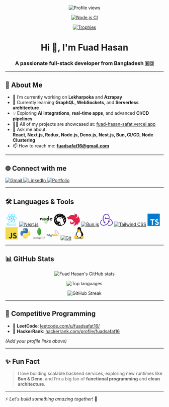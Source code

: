 <p align="center">
  <img src="https://komarev.com/ghpvc/?username=fuad-hasan-safat&label=Profile%20views&color=0e75b6&style=flat" alt="Profile views" />
</p>

<p align="center">
  <a href="https://github.com/fuad-hasan-safat/Nasa-Project-Github-Action-/actions/workflows/node.yml">
    <img src="https://github.com/fuad-hasan-safat/Nasa-Project-Github-Action-/actions/workflows/node.yml/badge.svg" alt="Node.js CI" />
  </a>
</p>

<p align="center">
  <a href="https://github.com/fuad-hasan-safat/github-profile-trophy">
    <img src="https://github-profile-trophy.vercel.app/?username=fuad-hasan-safat&theme=onedark&margin-w=10&margin-h=10" alt="Trophies" />
  </a>
</p>

<h1 align="center">Hi 👋, I'm Fuad Hasan</h1>
<h3 align="center">A passionate full-stack developer from Bangladesh 🇧🇩</h3>

---

## 🚀 About Me

- 🔭 I’m currently working on **Lekharpoka** and **Azrapay**
- 🌱 Currently learning **GraphQL, WebSockets**, and **Serverless architecture**
- 💡 Exploring **AI integrations**, **real-time apps**, and advanced **CI/CD pipelines**
- 👨‍💻 All of my projects are showcased at: [fuad-hasan-safat.vercel.app](https://fuad-hasan-safat.vercel.app/)
- 💬 Ask me about:  
  **React, Next.js, Redux, Node.js, Deno.js, Nest.js, Bun, CI/CD, Node Clustering**
- 📫 How to reach me: **fuadsafat16@gmail.com**

---

## 🌐 Connect with me

<p align="left">
  <a href="mailto:fuadsafat16@gmail.com">
    <img src="https://img.shields.io/badge/Gmail-D14836?style=for-the-badge&logo=gmail&logoColor=white" alt="Gmail" />
  </a>
  <a href="https://linkedin.com/in/fuad-hasan-safat">
    <img src="https://img.shields.io/badge/LinkedIn-0077B5?style=for-the-badge&logo=linkedin&logoColor=white" alt="LinkedIn" />
  </a>
  <a href="https://fuad-hasan-safat.vercel.app/">
    <img src="https://img.shields.io/badge/Portfolio-000000?style=for-the-badge&logo=vercel&logoColor=white" alt="Portfolio" />
  </a>
</p>

---

## 🛠️ Languages & Tools

<p align="left">
  <a href="https://reactjs.org/" target="_blank"><img src="https://raw.githubusercontent.com/devicons/devicon/master/icons/react/react-original-wordmark.svg" width="40" height="40" alt="React" /></a>
  <a href="https://nextjs.org/" target="_blank"><img src="https://cdn.worldvectorlogo.com/logos/nextjs-2.svg" width="40" height="40" alt="Next.js" /></a>
  <a href="https://nodejs.org/" target="_blank"><img src="https://raw.githubusercontent.com/devicons/devicon/master/icons/nodejs/nodejs-original-wordmark.svg" width="40" height="40" alt="Node.js" /></a>
  <a href="https://deno.land/" target="_blank"><img src="https://raw.githubusercontent.com/devicons/devicon/master/icons/denojs/denojs-original.svg" width="40" height="40" alt="Deno" /></a>
  <a href="https://nestjs.com/" target="_blank"><img src="https://raw.githubusercontent.com/devicons/devicon/master/icons/nestjs/nestjs-plain.svg" width="40" height="40" alt="Nest.js" /></a>
  <a href="https://bun.sh/" target="_blank"><img src="https://bun.sh/logo.svg" width="40" height="40" alt="Bun.js" /></a>
  <a href="https://redux.js.org/" target="_blank"><img src="https://raw.githubusercontent.com/devicons/devicon/master/icons/redux/redux-original.svg" width="40" height="40" alt="Redux" /></a>
  <a href="https://tailwindcss.com/" target="_blank"><img src="https://www.vectorlogo.zone/logos/tailwindcss/tailwindcss-icon.svg" width="40" height="40" alt="Tailwind CSS" /></a>
  <a href="https://www.typescriptlang.org/" target="_blank"><img src="https://raw.githubusercontent.com/devicons/devicon/master/icons/typescript/typescript-original.svg" width="40" height="40" alt="TypeScript" /></a>
  <a href="https://www.javascript.com/" target="_blank"><img src="https://raw.githubusercontent.com/devicons/devicon/master/icons/javascript/javascript-original.svg" width="40" height="40" alt="JavaScript" /></a>
  <a href="https://www.python.org/" target="_blank"><img src="https://raw.githubusercontent.com/devicons/devicon/master/icons/python/python-original.svg" width="40" height="40" alt="Python" /></a>
  <a href="https://www.mongodb.com/" target="_blank"><img src="https://raw.githubusercontent.com/devicons/devicon/master/icons/mongodb/mongodb-original-wordmark.svg" width="40" height="40" alt="MongoDB" /></a>
  <a href="https://www.mysql.com/" target="_blank"><img src="https://raw.githubusercontent.com/devicons/devicon/master/icons/mysql/mysql-original-wordmark.svg" width="40" height="40" alt="MySQL" /></a>
  <a href="https://git-scm.com/" target="_blank"><img src="https://www.vectorlogo.zone/logos/git-scm/git-scm-icon.svg" width="40" height="40" alt="Git" /></a>
  <a href="https://linux.org/" target="_blank"><img src="https://raw.githubusercontent.com/devicons/devicon/master/icons/linux/linux-original.svg" width="40" height="40" alt="Linux" /></a>
</p>

---

## 📊 GitHub Stats

<p align="center">
  <img src="https://github-readme-stats.vercel.app/api?username=fuad-hasan-safat&show_icons=true&locale=en&theme=onedark" alt="Fuad Hasan's GitHub stats" />
</p>
<p align="center">
  <img src="https://github-readme-stats.vercel.app/api/top-langs?username=fuad-hasan-safat&show_icons=true&locale=en&layout=compact&theme=onedark" alt="Top languages" />
</p>
<p align="center">
  <img src="https://github-readme-streak-stats.herokuapp.com/?user=fuad-hasan-safat&theme=onedark" alt="GitHub Streak" />
</p>

---

## 🧩 Competitive Programming

- 📌 **LeetCode**: [leetcode.com/u/fuadsafat16/](https://leetcode.com/u/fuadsafat16/)
- 📌 **HackerRank**: [hackerrank.com/profile/fuadsafat16](https://www.hackerrank.com/profile/fuadsafat16)

*(Add your profile links above)*

---

## ✨ Fun Fact
> I love building scalable backend services, exploring new runtimes like **Bun & Deno**, and I’m a big fan of **functional programming** and **clean architecture**.

---

⚡ *Let's build something amazing together!* 🌱
